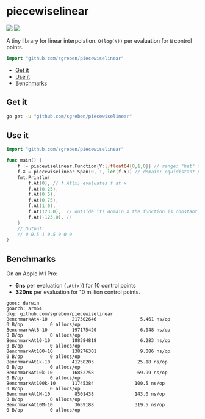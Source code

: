 # piecewiselinear

[![](https://godoc.org/github.com/sgreben/piecewiselinear?status.svg)](http://godoc.org/github.com/sgreben/piecewiselinear) [![](https://goreportcard.com/badge/github.com/sgreben/piecewiselinear)](https://goreportcard.com/report/github.com/sgreben/piecewiselinear)

A tiny library for linear interpolation. `O(log(N))` per evaluation for `N` control points.

```go
import "github.com/sgreben/piecewiselinear"
```

- [Get it](#get-it)
- [Use it](#use-it)
- [Benchmarks](#benchmarks)


## Get it

```sh
go get -u "github.com/sgreben/piecewiselinear"
```

## Use it

```go
import "github.com/sgreben/piecewiselinear"

func main() {
    f := piecewiselinear.Function{Y:[]float64{0,1,0}} // range: "hat" function
    f.X = piecewiselinear.Span(0, 1, len(f.Y)) // domain: equidistant points along X axis
    fmt.Println(
		f.At(0), // f.At(x) evaluates f at x
		f.At(0.25),
		f.At(0.5),
		f.At(0.75),
		f.At(1.0),
		f.At(123.0),  // outside its domain X the function is constant 0
		f.At(-123.0), //
	)
    // Output:
    // 0 0.5 1 0.5 0 0 0
}
```

## Benchmarks

On an Apple M1 Pro:

- **6ns** per evaluation (`.At(x)`) for 10 control points
- **320ns** per evaluation for 10 million control points.

```
goos: darwin
goarch: arm64
pkg: github.com/sgreben/piecewiselinear
BenchmarkAt4-10         217302646                5.461 ns/op           0 B/op          0 allocs/op
BenchmarkAt8-10         197175420                6.048 ns/op           0 B/op          0 allocs/op
BenchmarkAt10-10        188384818                6.283 ns/op           0 B/op          0 allocs/op
BenchmarkAt100-10       138276301                9.086 ns/op           0 B/op          0 allocs/op
BenchmarkAt1k-10        41258203                25.18 ns/op            0 B/op          0 allocs/op
BenchmarkAt10k-10       16852758                69.99 ns/op            0 B/op          0 allocs/op
BenchmarkAt100k-10      11745384               100.5 ns/op             0 B/op          0 allocs/op
BenchmarkAt1M-10         8501438               143.0 ns/op             0 B/op          0 allocs/op
BenchmarkAt10M-10        3659188               319.5 ns/op             0 B/op          0 allocs/op
```
